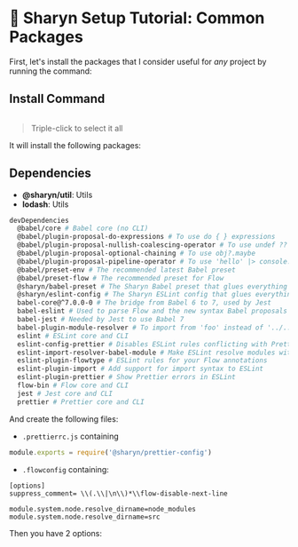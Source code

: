 # 🌹 Sharyn Setup Tutorial: Common Packages

First, let's install the packages that I consider useful for _any_ project by running the command:

## Install Command

```bash

```

> Triple-click to select it all

It will install the following packages:

## Dependencies

- **@sharyn/util**: Utils
- **lodash**: Utils

```bash
devDependencies
  @babel/core # Babel core (no CLI)
  @babel/plugin-proposal-do-expressions # To use do { } expressions
  @babel/plugin-proposal-nullish-coalescing-operator # To use undef ?? default
  @babel/plugin-proposal-optional-chaining # To use obj?.maybe
  @babel/plugin-proposal-pipeline-operator # To use 'hello' |> console.log
  @babel/preset-env # The recommended latest Babel preset
  @babel/preset-flow # The recommended preset for Flow
  @sharyn/babel-preset # The Sharyn Babel preset that glues everything together
  @sharyn/eslint-config # The Sharyn ESLint config that glues everything together
  babel-core@^7.0.0-0 # The bridge from Babel 6 to 7, used by Jest
  babel-eslint # Used to parse Flow and the new syntax Babel proposals
  babel-jest # Needed by Jest to use Babel 7
  babel-plugin-module-resolver # To import from 'foo' instead of '../../foo'
  eslint # ESLint core and CLI
  eslint-config-prettier # Disables ESLint rules conflicting with Prettier
  eslint-import-resolver-babel-module # Make ESLint resolve modules with babel-plugin-module-resolver
  eslint-plugin-flowtype # ESLint rules for your Flow annotations
  eslint-plugin-import # Add support for import syntax to ESLint
  eslint-plugin-prettier # Show Prettier errors in ESLint
  flow-bin # Flow core and CLI
  jest # Jest core and CLI
  prettier # Prettier core and CLI
```

And create the following files:

- `.prettierrc.js` containing

```js
module.exports = require('@sharyn/prettier-config')
```

- `.flowconfig` containing:

```
[options]
suppress_comment= \\(.\\|\n\\)*\\flow-disable-next-line

module.system.node.resolve_dirname=node_modules
module.system.node.resolve_dirname=src
```


Then you have 2 options:
